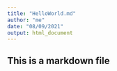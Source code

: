 ```yaml
---
title: "HelloWorld.md"
author: "me"
date: "08/09/2021"
output: html_document
---
```


## This is a markdown file